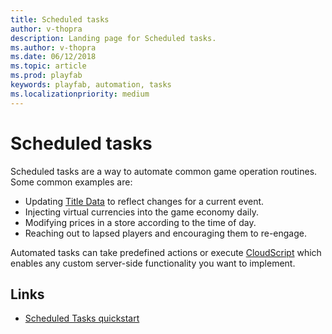 ```yaml
---
title: Scheduled tasks
author: v-thopra
description: Landing page for Scheduled tasks.
ms.author: v-thopra
ms.date: 06/12/2018
ms.topic: article
ms.prod: playfab
keywords: playfab, automation, tasks
ms.localizationpriority: medium
---
```


# Scheduled tasks

Scheduled tasks are a way to automate common game operation routines.  Some common examples are:

- Updating [Title Data](../../config/titledata/index.md) to reflect changes for a current event.
- Injecting virtual currencies into the game economy daily.
- Modifying prices in a store according to the time of day.
- Reaching out to lapsed players and encouraging them to re-engage.

Automated tasks can take predefined actions or execute [CloudScript](../cloudscript/index.md) which enables any custom server-side functionality you want to implement.

## Links

- [Scheduled Tasks quickstart](quickstart.md)
